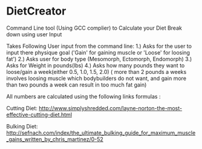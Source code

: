 # DietCreator
Command Line tool (Using GCC complier) to Calculate your Diet Break down using user Input

Takes Following User input from the command line:
1.) Asks for the user to input there physique goal ('Gain' for gaining muscle or 'Loose' for loosing fat')
2.) Asks user for body type (Mesomorph, Ectomorph, Endomorph)
3.) Asks for Weight in pounds(lbs)
4.) Asks how many pounds they want to loose/gain a week(either 0.5, 1.0, 1.5, 2.0) ( more than 2 pounds a weeks involves loosing muscle which bodybuilders do not want, and gain more than two pounds a week can result in too much fat gain)

All numbers are calculated using the following links formulas :

Cutting Diet:
http://www.simplyshredded.com/layne-norton-the-most-effective-cutting-diet.html

Bulking Diet:
http://sefnach.com/index/the_ultimate_bulking_guide_for_maximum_muscle_gains_written_by_chris_martinez/0-52